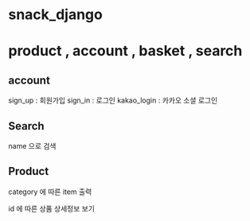 # snack_django
# product , account , basket , search

## account
sign_up : 회원가입
sign_in : 로그인
kakao_login : 카카오 소셜 로그인

## Search
name 으로 검색 

## Product

category 에 따른 item 출력 

id 에 따른 상품 상세정보 보기 
 


